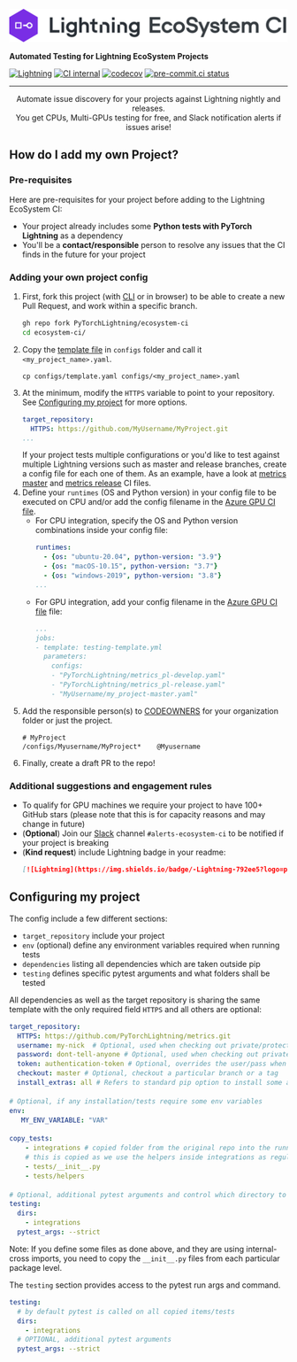 ![Logo](actions/logo.png)

**Automated Testing for Lightning EcoSystem Projects**

[![Lightning](https://img.shields.io/badge/-Lightning-792ee5?logo=pytorchlightning&logoColor=white)](https://pytorchlightning.ai)
[![CI internal](https://github.com/PyTorchLightning/ecosystem-ci/actions/workflows/ci_test-acts.yml/badge.svg?branch=main&event=push)](https://github.com/PyTorchLightning/ecosystem-ci/actions/workflows/ci_test-acts.yml)
[![codecov](https://codecov.io/gh/PytorchLightning/ecosystem-ci/branch/main/graph/badge.svg?token=binMTx5wr4)](https://codecov.io/gh/PytorchLightning/ecosystem-ci)
[![pre-commit.ci status](https://results.pre-commit.ci/badge/github/PyTorchLightning/ecosystem-ci/main.svg)](https://results.pre-commit.ci/latest/github/PyTorchLightning/ecosystem-ci/main)

______________________________________________________________________

<div align="center">
Automate issue discovery for your projects against Lightning nightly and releases.
<br / >
You get CPUs, Multi-GPUs testing for free, and Slack notification alerts if issues arise!
</div>

## How do I add my own Project?

### Pre-requisites

Here are pre-requisites for your project before adding to the Lightning EcoSystem CI:

- Your project already includes some **Python tests with PyTorch Lightning** as a dependency
- You'll be a **contact/responsible** person to resolve any issues that the CI finds in the future for your project

### Adding your own project config

1. First, fork this project (with [CLI](https://cli.github.com/) or in browser) to be able to create a new Pull Request, and work within a specific branch.
   ```bash
   gh repo fork PyTorchLightning/ecosystem-ci
   cd ecosystem-ci/
   ```
1. Copy the [template file](actions/_config.yaml) in `configs` folder and call it `<my_project_name>.yaml`.
   ```
   cp configs/template.yaml configs/<my_project_name>.yaml
   ```
1. At the minimum, modify the `HTTPS` variable to point to your repository. See [Configuring my project](https://github.com/PyTorchLightning/ecosystem-ci/tree/main#configuring-my-project) for more options.
   ```yaml
   target_repository:
     HTTPS: https://github.com/MyUsername/MyProject.git
   ...
   ```
   If your project tests multiple configurations or you'd like to test against multiple Lightning versions such as master and release branches, create a config file for each one of them.
   As an example, have a look at [metrics master](configs/PyTorchLightning/metrics_pl-develop.yaml) and [metrics release](configs/PyTorchLightning/metrics_pl-release.yaml) CI files.
1. Define your `runtimes` (OS and Python version) in your config file to be executed on CPU and/or add the config filename in the [Azure GPU CI file](.azure/ci-testig-parameterized.yml).
   - For CPU integration, specify the OS and Python version combinations inside your config file:
     ```yaml
     runtimes:
       - {os: "ubuntu-20.04", python-version: "3.9"}
       - {os: "macOS-10.15", python-version: "3.7"}
       - {os: "windows-2019", python-version: "3.8"}
     ...
     ```
   - For GPU integration, add your config filename in the [Azure GPU CI file](.azure/ci-testig-parameterized.yml) file:
     ```yaml
     ...
     jobs:
     - template: testing-template.yml
       parameters:
         configs:
         - "PyTorchLightning/metrics_pl-develop.yaml"
         - "PyTorchLightning/metrics_pl-release.yaml"
         - "MyUsername/my_project-master.yaml"
     ```
1. Add the responsible person(s) to [CODEOWNERS](.github/CODEOWNERS) for your organization folder or just the project.
   ```
   # MyProject
   /configs/Myusername/MyProject*    @Myusername
   ```
1. Finally, create a draft PR to the repo!

### Additional suggestions and engagement rules

- To qualify for GPU machines we require your project to have 100+ GitHub stars (please note that this is for capacity reasons and may change in future)
- (**Optional**) Join our [Slack](https://join.slack.com/t/pytorch-lightning/shared_invite/zt-12iz3cds1-uyyyBYJLiaL2bqVmMN7n~A) channel `#alerts-ecosystem-ci` to be notified if your project is breaking
- (**Kind request**) include Lightning badge in your readme:
  ```md
  [![Lightning](https://img.shields.io/badge/-Lightning-792ee5?logo=pytorchlightning&logoColor=white)](https://pytorchlightning.ai)
  ```

## Configuring my project

The config include a few different sections:

- `target_repository` include your project
- `env` (optional) define any environment variables required when running tests
- `dependencies` listing all dependencies which are taken outside pip
- `testing` defines specific pytest arguments and what folders shall be tested

All dependencies as well as the target repository is sharing the same template with the only required field `HTTPS` and all others are optional:

```yaml
target_repository:
  HTTPS: https://github.com/PyTorchLightning/metrics.git
  username: my-nick  # Optional, used when checking out private/protected repo
  password: dont-tell-anyone # Optional, used when checking out private/protected repo
  token: authentication-token # Optional, overrides the user/pass when checking out private/protected repo
  checkout: master # Optional, checkout a particular branch or a tag
  install_extras: all # Refers to standard pip option to install some additional dependencies defined with setuptools, typically used as `<my-package>[<install_extras>]`.

# Optional, if any installation/tests require some env variables
env:
   MY_ENV_VARIABLE: "VAR"

copy_tests:
    - integrations # copied folder from the original repo into the running test directory
    # this is copied as we use the helpers inside integrations as regular python package
    - tests/__init__.py
    - tests/helpers

# Optional, additional pytest arguments and control which directory to test on
testing:
  dirs:
    - integrations
  pytest_args: --strict
```

Note: If you define some files as done above, and they are using internal-cross imports, you need to copy the `__init__.py` files from each particular package level.

The `testing` section provides access to the pytest run args and command.

```yaml
testing:
  # by default pytest is called on all copied items/tests
  dirs:
    - integrations
  # OPTIONAL, additional pytest arguments
  pytest_args: --strict
```
